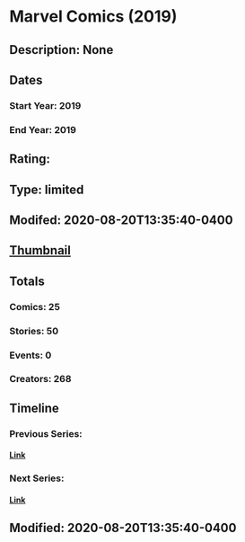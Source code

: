 # Marvel Comics (2019)
## Description: None
## Dates
### Start Year: 2019
### End Year: 2019
## Rating: 
## Type: limited
## Modifed: 2020-08-20T13:35:40-0400
## [Thumbnail](http://i.annihil.us/u/prod/marvel/i/mg/6/30/5f3eb4419b261.jpg)
## Totals
### Comics: 25
### Stories: 50
### Events: 0
### Creators: 268
## Timeline
### Previous Series: 
#### [Link]()
### Next Series: 
#### [Link]()
## Modified: 2020-08-20T13:35:40-0400